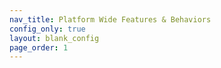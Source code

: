 ```yaml
---
nav_title: Platform Wide Features & Behaviors
config_only: true
layout: blank_config
page_order: 1
---
```

